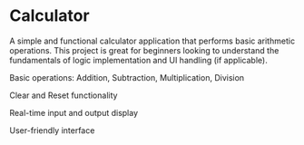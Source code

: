 # Calculator
A simple and functional calculator application that performs basic arithmetic operations. This project is great for beginners looking to understand the fundamentals of logic implementation and UI handling (if applicable).

Basic operations: Addition, Subtraction, Multiplication, Division

Clear and Reset functionality

Real-time input and output display

User-friendly interface
